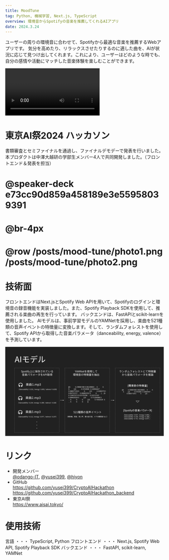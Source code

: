 ```yaml
---
title: MoodTune
tag: Python, 機械学習, Next.js, TypeScript
overview: 環境音からSpotifyの音楽を推薦してくれるAIアプリ
date: 2024.3.24
---
```


ユーザーの周りの環境音に合わせて、Spotifyから最適な音楽を推薦するWebアプリです。
気分を高めたり、リラックスさせたりするのに適した曲を、AIが状況に応じて見つけ出してくれます。これにより、ユーザーはどのような時でも、自分の感情や活動にマッチした音楽体験を楽しむことができます。

<video width=300 src="/posts/mood-tune/video.mp4" controls></video>


# 東京AI祭2024 ハッカソン
書類審査とセミファイナルを通過し、ファイナルデモデーで発表を行いました。
本プロダクトは中澤大越研の学部生メンバー4人で共同開発しました。（フロントエンド＆発表を担当）
# @speaker-deck e73cc90d859a458189e3e55958039391
# @br-4px
# @row /posts/mood-tune/photo1.png /posts/mood-tune/photo2.png


# 技術面
フロントエンドはNext.jsとSpotify Web APIを用いて、Spotifyのログインと環境音の録音機能を実装しました。また、Spotify Playback SDKを使用して、推薦される楽曲の再生を行っています。
バックエンドは、FastAPIとscikit-learnを使用しました。 AIモデルは、事前学習モデルのYAMNetを採用し、楽曲を521種類の音声イベントの特徴量に変換します。そして、ランダムフォレストを使用して、Spotify APIから取得した音楽パラメータ（danceability, energy, valence）を予測しています。

![](/public/posts/mood-tune/model.jpg)


# リンク
- 開発メンバー  
  [@odango-IT](https://github.com/odango-IT),  [@yusei399](https://github.com/yusei399),  [@hiyon](https://github.com/hiyon)
- GitHub  
  https://github.com/yusei399/CryptoAIHackathon  
  https://github.com/yusei399/CryptoAIHackathon_backend
- 東京AI祭  
  https://www.aisai.tokyo/

# 使用技術
言語 ・・・ TypeScript,  Python
フロントエンド ・・・ Next.js,  Spotify Web API,  Spotify Playback SDK
バックエンド ・・・ FastAPI,  scikit-learn,  YAMNet
